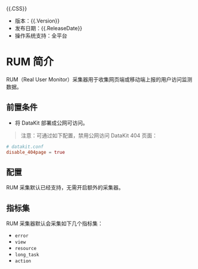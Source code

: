 {{.CSS}}

- 版本：{{.Version}}
- 发布日期：{{.ReleaseDate}}
- 操作系统支持：全平台

# RUM 简介

RUM（Real User Monitor）采集器用于收集网页端或移动端上报的用户访问监测数据。

## 前置条件

- 将 DataKit 部署成公网可访问。

> 注意：可通过如下配置，禁用公网访问 DataKit 404 页面：

```toml
# datakit.conf
disable_404page = true
```

## 配置

RUM 采集默认已经支持，无需开启额外的采集器。

## 指标集

RUM 采集器默认会采集如下几个指标集：

- `error`
- `view`
- `resource`
- `long_task`
- `action`
